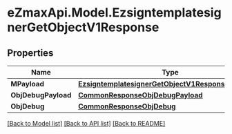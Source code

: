 
# eZmaxApi.Model.EzsigntemplatesignerGetObjectV1Response

## Properties

Name | Type | Description | Notes
------------ | ------------- | ------------- | -------------
**MPayload** | [**EzsigntemplatesignerGetObjectV1ResponseMPayload**](EzsigntemplatesignerGetObjectV1ResponseMPayload.md) |  | 
**ObjDebugPayload** | [**CommonResponseObjDebugPayload**](CommonResponseObjDebugPayload.md) |  | [optional] 
**ObjDebug** | [**CommonResponseObjDebug**](CommonResponseObjDebug.md) |  | [optional] 

[[Back to Model list]](../README.md#documentation-for-models)
[[Back to API list]](../README.md#documentation-for-api-endpoints)
[[Back to README]](../README.md)

